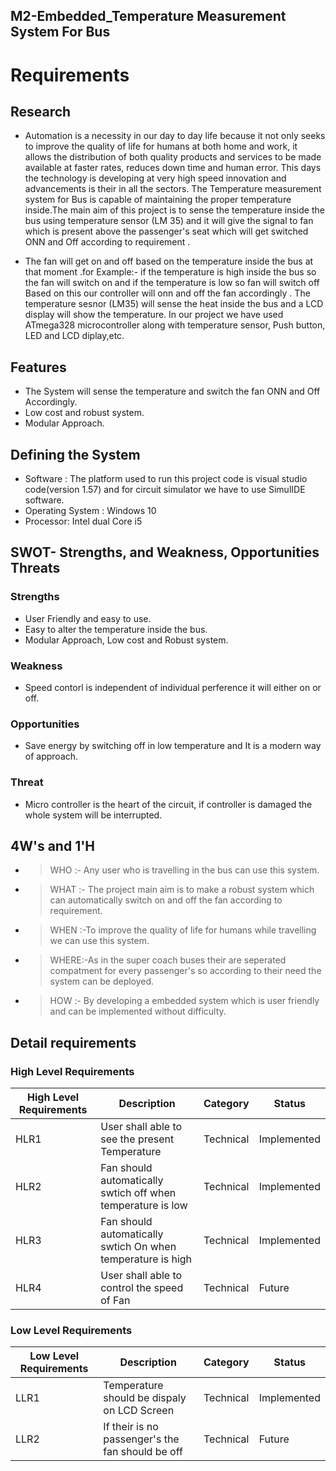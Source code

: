 ## M2-Embedded_Temperature Measurement System For Bus

# Requirements

## Research
-  Automation is a necessity in our day to day life  because it not only seeks to improve the quality of life for humans at both home and work, it allows the distribution of both quality products and services to be made available at faster rates, reduces down time and human error. This days the technology is developing at very high speed innovation and advancements is their in all the sectors. The Temperature measurement system for Bus is capable of maintaining the proper temperature inside.The main aim of this project is to sense the temperature inside the bus  using temperature sensor (LM 35) and it will give the signal to fan which is present above the passenger's seat which will get switched ONN and Off according to requirement .

- The fan will get on and off based on the temperature inside the bus at that moment .for Example:- if the temperature is high  inside the bus so the fan will switch on and if the temperature is low so fan will switch off Based on this our controller will onn and off the fan accordingly . The temperature sesnor (LM35) will sense the heat inside the bus and a LCD display will show the temperature. In our project we have used ATmega328 microcontroller along with temperature sensor, Push button, LED and LCD diplay,etc.

## Features
- The System will sense the temperature and switch the fan ONN and Off Accordingly.
- Low cost and robust system.
- Modular Approach.

## Defining the System
- Software :  The platform  used to run  this project code is visual studio code(version 1.57) and for circuit simulator we have to use SimulIDE software.
- Operating System :  Windows 10
- Processor: Intel dual Core i5

## SWOT- Strengths, and Weakness, Opportunities Threats

### Strengths
- User Friendly and easy to use.
- Easy to alter the temperature inside the bus.
- Modular Approach, Low cost and Robust system.

### Weakness
- Speed contorl is independent of individual perference it will either on or off.
### Opportunities
- Save energy by switching off  in low temperature and It is a modern way of approach.
### Threat
- Micro controller is the heart of the circuit, if controller is damaged the whole system will be interrupted.

## 4W's and 1'H
- > WHO :- Any user who is travelling in the  bus can use this system.
- > WHAT :- The project main aim is to make a robust system which can automatically switch on and off the fan according to requirement.
- > WHEN :-To improve the quality of life for humans while travelling we can use this system. 
- > WHERE:-As in the super coach buses their are seperated compatment for every passenger's so according to their need the system can be deployed.
- > HOW :- By developing a embedded system which is user friendly and can be implemented without difficulty.
## Detail requirements

### High Level Requirements
| High Level Requirements      | Description |Category |Status|
| ----------- | ----------- | ----------- | ----------- |
| HLR1      | User shall able to see the present Temperature |Technical |Implemented|
| HLR2   | Fan should automatically swtich off when temperature is low |Technical |Implemented|
| HLR3  | Fan should automatically swtich On when temperature is high| Technical|Implemented| 
| HLR4   | User shall able to control the speed of Fan| Technical|Future|

### Low Level Requirements
| Low Level Requirements      | Description|Category |Status|
| ----------- | ----------- |----------- |----------- |
| LLR1      |  Temperature should be dispaly on LCD Screen    |Technical|Implemented|
| LLR2   |If their is no passenger's the fan should be off| Technical|Future|



